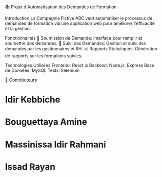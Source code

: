 📚 Projet d'Automatisation des Demandes de Formation

Introduction
La Compagnie Fictive ABC veut automatiser le processus de demandes de formation via une application web pour améliorer l'efficacité et la gestion.

Fonctionnalités
📝 Soumission de Demande: Interface pour remplir et soumettre des demandes.
🔄 Suivi des Demandes: Gestion et suivi des demandes par les gestionnaires et RH.
📊 Rapports Statistiques: Génération de rapports sur les formations suivies.

Technologies Utilisées
Frontend: React.js
Backend: Node.js, Express
Base de Données: MySQL
Tests: Selenium

🚀 Contributeurs

# Idir Kebbiche
# Bouguettaya Amine
# Massinissa Idir Rahmani
# Issad Rayan
